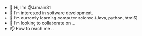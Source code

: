 - 👋 Hi, I’m @Jamain31
- 👀 I’m interested in software development.
- 🌱 I’m currently learning computer science.(Java, python, html5)
- 💞️ I’m looking to collaborate on ...
- 📫 How to reach me ...

<!---
Jamain31/Jamain31 is a ✨ special ✨ repository because its `README.md` (this file) appears on your GitHub profile.
You can click the Preview link to take a look at your changes.
--->
